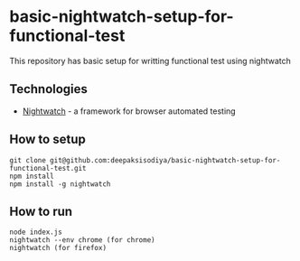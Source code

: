# basic-nightwatch-setup-for-functional-test

This repository has basic setup for writting functional test using nightwatch

## Technologies

* [Nightwatch](http://nightwatchjs.org/) - a framework for browser automated testing

## How to setup

```
git clone git@github.com:deepaksisodiya/basic-nightwatch-setup-for-functional-test.git
npm install
npm install -g nightwatch
```

## How to run

```
node index.js
nightwatch --env chrome (for chrome)
nightwatch (for firefox)
```
